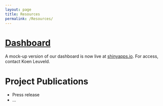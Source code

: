 ```yaml
---
layout: page
title: Resources
permalink: /Resources/
---
```



# [Dashboard](https://koenleuveld.shinyapps.io/shinydashboard/)

A mock-up version of our dashboard is now live at [shinyapps.io](https://koenleuveld.shinyapps.io/shinydashboard/). For access, contact Koen Leuveld.

# Project Publications

- Press release
- ...
